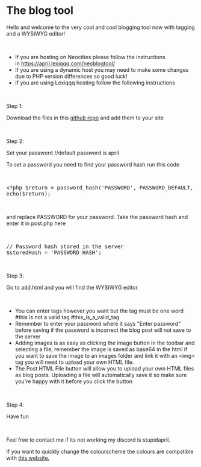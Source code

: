 <!-- Original Post Date: 2024-05-05 16:27:34 -->
<!-- Tags: #cool -->
<h1>The blog tool</h1><p>Hello and welcome to the very cool and cool blogging tool now with tagging and a WYSIWYG editor!</p><p><br></p><ul><li>If you are hosting on Neocities please follow the instructions in&nbsp;<a href="https://april.lexiqqq.com/neoblogtool/" target="_blank" style="color: var(--pink);">https://april.lexiqqq.com/neoblogtool/</a></li><li>If you are using a dynamic host you may need to make some changes due to PHP version differences so good luck!</li><li>If you are using Lexiqqq hosting follow the following instructions</li></ul><p><br></p><p>Step 1:</p><p>Download the files in this&nbsp;<a href="https://github.com/apriltilde/blogtool/tree/main" target="_blank" style="color: var(--pink);">github repo</a>&nbsp;and add them to your site</p><p><br></p><p>Step 2:</p><p>Set your password //default password is april</p><p>To set a password you need to find your password hash run this code</p><p><br></p><pre class="ql-syntax" spellcheck="false">&lt;?php $return&nbsp;=&nbsp;password_hash('PASSWORD',&nbsp;PASSWORD_DEFAULT,&nbsp;['cost'&nbsp;=&gt;&nbsp;10]); 
echo($return);
</pre><p><br></p><p>and replace PASSWORD for your password. Take the password hash and enter it in post.php here</p><p><br></p><pre class="ql-syntax" spellcheck="false">// Password hash stored in the server 
$storedHash = 'PASSWORD HASH';
</pre><p><br></p><p>Step 3:</p><p>Go to add.html and you will find the WYSIWYG editor.</p><p><br></p><ul><li>You can enter tags however you want but the tag must be one word #this is not a valid tag #this_is_a_valid_tag</li><li>Remember to enter your password where it says "Enter password" before saving if the password is incorrect the blog post will not save to the server</li><li>Adding images is as easy as clicking the image button in the toolbar and selecting a file, remember the image is saved as base64 in the html if you want to save the image to an images folder and link it with an &lt;img&gt; tag you will need to upload your own HTML file.</li><li>The Post HTML File button will allow you to upload your own HTML files as blog posts. Uploading a file will automatically save it so make sure you're happy with it before you click the button</li></ul><p><br></p><p>Step 4:</p><p>Have fun</p><p><br></p><p>Feel free to contact me if its not working my discord is stupidapril.</p><p>If you want to quickly change the colourscheme the colours are compatible with <a href = "https://www.realtimecolors.com/">this website.</a> </p>
